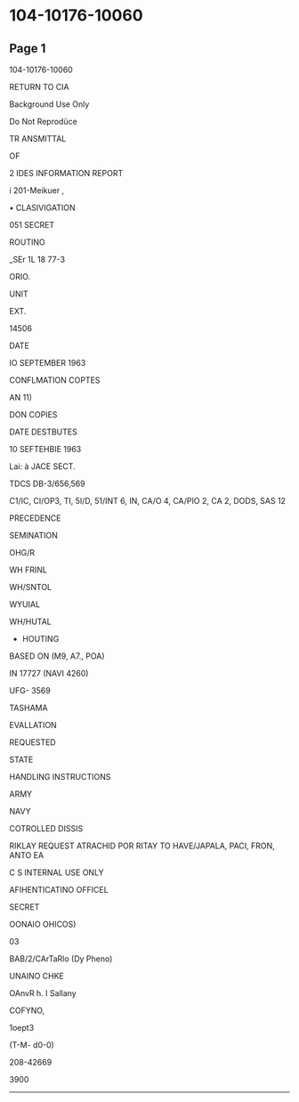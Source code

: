 # 104-10176-10060

## Page 1

104-10176-10060

RETURN TO CIA

Background Use Only

Do Not Reprodüce

TR ANSMITTAL

OF

2 IDES INFORMATION REPORT

i 201-Meikuer ,

• CLASIVIGATION

051 SECRET

ROUTINO

_SEr 1L 18 77-3

ORIO.

UNIT

EXT.

14506

DATE

IO SEPTEMBER 1963

CONFLMATION COPTES

AN 11)

DON COPIES

DATE DESTBUTES

10 SEFTEHBIE 1963

Lai: à JACE SECT.

TDCS DB-3/656,569

C1/IC, CI/OP3, TI, 5I/D, 51/INT 6, IN, CA/O 4, CA/PIO 2, CA 2, DODS, SAS 12

PRECEDENCE

SEMINATION

OHG/R

WH FRINL

WH/SNTOL

WYUIAL

WH/HUTAL

* HOUTING

BASED ON (M9, A7., POA)

IN 17727 (NAVI 4260)

UFG- 3569

TASHAMA

EVALLATION

REQUESTED

STATE

HANDLING INSTRUCTIONS

ARMY

NAVY

COTROLLED DISSIS

RIKLAY REQUEST ATRACHID POR RITAY TO HAVE/JAPALA, PACI, FRON, ANTO EA

C S INTERNAL USE ONLY

AFIHENTICATINO OFFICEL

SECRET

OONAIO OHICOS)

03

BAB/2/CArTaRlo (Dy Pheno)

UNAINO CHKE

OAnvR h. I Sallany

COFYNO,

1oept3

(T-M- d0-0)

208-42669

3900

---

